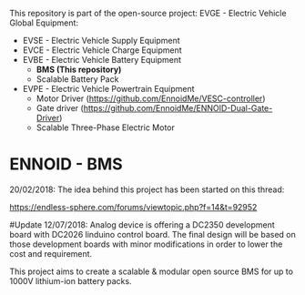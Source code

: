 This repository is part of the open-source project: EVGE - Electric Vehicle Global Equipment:

- EVSE - Electric Vehicle Supply Equipment 
- EVCE - Electric Vehicle Charge Equipment
- EVBE - Electric Vehicle Battery Equipment 
  - **BMS (This repository)**
  - Scalable Battery Pack
- EVPE - Electric Vehicle Powertrain Equipment
  - Motor Driver (https://github.com/EnnoidMe/VESC-controller)
  - Gate driver (https://github.com/EnnoidMe/ENNOID-Dual-Gate-Driver)
  - Scalable Three-Phase Electric Motor

# ENNOID - BMS

20/02/2018:
The idea behind this project has been started on this thread:

https://endless-sphere.com/forums/viewtopic.php?f=14&t=92952

#Update 
12/07/2018:
Analog device is offering a DC2350 development board with DC2026 linduino control board. The final design will be based on those development boards with minor modifications in order to lower the cost and requirement.


This project aims to create a scalable & modular open source BMS for up to 1000V lithium-ion battery packs.


